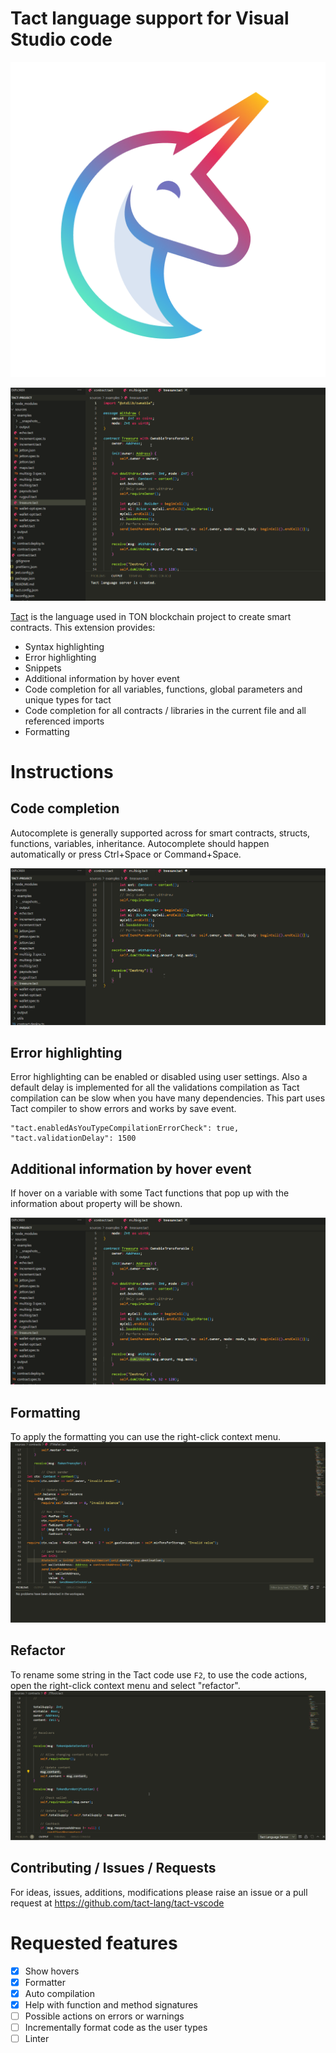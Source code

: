 # Tact language support for Visual Studio code

<div align="center">
  <img src="./icons/logo.png" title="Tact language vscode extension">
</div>

![Screenshot auto compilation Tact vscode extension](images/error_highlighting.gif)

[Tact](https://tact-lang.org/) is the language used in TON blockchain project to create smart contracts.
This extension provides: 

* Syntax highlighting
* Error highlighting
* Snippets
* Additional information by hover event
* Code completion for all variables, functions, global parameters and unique types for tact
* Code completion for all contracts / libraries in the current file and all referenced imports
* Formatting

# Instructions

## Code completion

Autocomplete is generally supported across for smart contracts, structs, functions, variables, inheritance. Autocomplete should happen automatically or press Ctrl+Space or Command+Space.

![Screenshot autocomplete Tact vscode extension](images/autocomplete.gif)

## Error highlighting

Error highlighting can be enabled or disabled using user settings. Also a default delay is implemented for all the validations compilation as Tact compilation can be slow when you have many dependencies. This part uses Tact compiler to show errors and works by save event.

```
"tact.enabledAsYouTypeCompilationErrorCheck": true,
"tact.validationDelay": 1500
```

## Additional information by hover event

If hover on a variable with some Tact functions that pop up with the information about property will be shown.

![Screenshot hover event Tact vscode extension](images/hover.gif)

## Formatting

To apply the formatting you can use the right-click context menu.
![Screenshot formatting Tact vscode extension](images/formatting.gif)

## Refactor

To rename some string in the Tact code use `F2`, to use the code actions, open the right-click context menu and select "refactor". 
![Screenshot refactor Tact vscode extension](images/refactor.gif)

## Contributing / Issues / Requests

For ideas, issues, additions, modifications please raise an issue or a pull request at https://github.com/tact-lang/tact-vscode

# Requested features

- [x] Show hovers
- [x] Formatter
- [x] Auto compilation
- [x] Help with function and method signatures
- [ ] Possible actions on errors or warnings
- [ ] Incrementally format code as the user types
- [ ] Linter